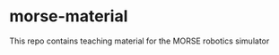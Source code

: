 morse-material
==============

This repo contains teaching material for the MORSE robotics simulator